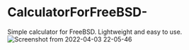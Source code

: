 # CalculatorForFreeBSD-
Simple calculator for FreeBSD. Lightweight and easy to use. 
![Screenshot from 2022-04-03 22-05-46](https://user-images.githubusercontent.com/52569279/161449381-11b93ada-048a-490a-8085-faf3eb59d0e6.png)
